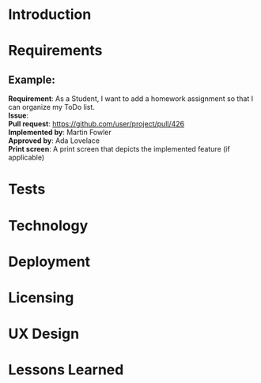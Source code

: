 # Introduction

# Requirements
## Example:
**Requirement**: As a Student, I want to add a homework assignment so that I can organize my ToDo list.<br>
**Issue**: <link to your GitHub issue><br>
**Pull request**: https://github.com/user/project/pull/426<br>
**Implemented by**: Martin Fowler<br>
**Approved by**: Ada Lovelace<br>
**Print screen**: A print screen that depicts the implemented feature (if applicable)<br>

# Tests

# Technology

# Deployment

# Licensing

# UX Design

# Lessons Learned


